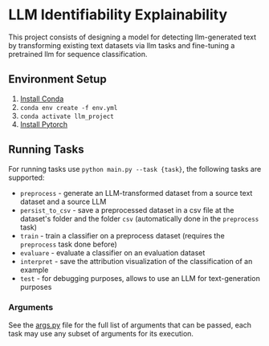 # LLM Identifiability Explainability

This project consists of designing a model for detecting llm-generated text by transforming existing text datasets via llm tasks and fine-tuning a pretrained llm for sequence classification.

## Environment Setup
1. [Install Conda](https://docs.conda.io/projects/conda/en/latest/user-guide/install/index.html)
2. `conda env create -f env.yml`
3. `conda activate llm_project`
4. [Install Pytorch](https://docs.conda.io/projects/conda/en/latest/user-guide/install/index.html)

## Running Tasks
For running tasks use `python main.py --task {task}`, the following tasks are supported:
* `preprocess` - generate an LLM-transformed dataset from a source text dataset and a source LLM
* `persist_to_csv` - save a preprocessed dataset in a csv file at the dataset's folder and the folder `csv` (automatically done in the `preprocess` task)
* `train` - train a classifier on a preprocess dataset (requires the `preprocess` task done before)
* `evaluare` - evaluate a classifier on an evaluation dataset
* `interpret` - save the attribution visualization of the classification of an example
* `test` - for debugging purposes, allows to use an LLM for text-generation purposes
### Arguments
See the [args.py](./args.py) file for the full list of arguments that can be passed, each task may use any subset of arguments for its execution.
